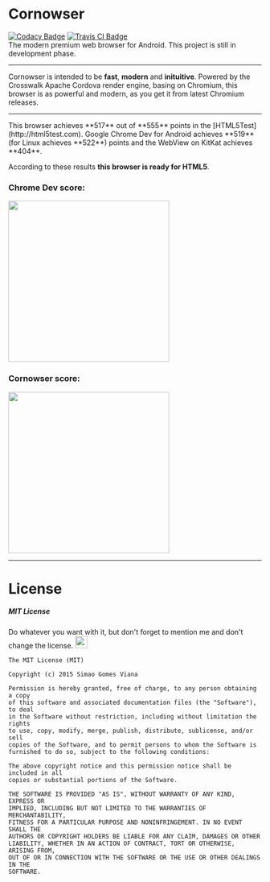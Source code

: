 # Cornowser
[![Codacy Badge](https://api.codacy.com/project/badge/grade/e26b6905697d4fdfb2a00d6db25decd3)](https://www.codacy.com/app/00simy/Cornowser)
[![Travis CI Badge](https://travis-ci.org/xdevs23/Cornowser.svg)](https://travis-ci.org/)<br />
The modern premium web browser for Android. This project is still in development phase.


<hr />

Cornowser is intended to be **fast**, **modern** and **inituitive**.
Powered by the Crosswalk Apache Cordova render engine, basing on Chromium, this browser is as powerful and modern, as you get it from latest Chromium releases.


<hr />
This browser achieves **517** out of **555** points in the [HTML5Test](http://html5test.com).
Google Chrome Dev for Android achieves **519** (for Linux achieves **522**) points and the WebView on KitKat achieves **404**.

According to these results **this browser is ready for HTML5**.

### Chrome Dev score:
<img src="http://xdevs23.bplaced.com/upload/img/Chromedev_htscore.png" width="320" />

### Cornowser score:
<img src="http://xdevs23.bplaced.com/upload/img/Cornowser_htscore.png" width="320" />

<hr />

# License

##### MIT License

Do whatever you want with it, but don't forget to mention me and don't change the license. <img src="http://emojipedia-us.s3.amazonaws.com/cache/a3/22/a32265bb1e91b1f642f53fc4f4edb5cc.png" width="24" />

```
The MIT License (MIT)

Copyright (c) 2015 Simao Gomes Viana

Permission is hereby granted, free of charge, to any person obtaining a copy
of this software and associated documentation files (the "Software"), to deal
in the Software without restriction, including without limitation the rights
to use, copy, modify, merge, publish, distribute, sublicense, and/or sell
copies of the Software, and to permit persons to whom the Software is
furnished to do so, subject to the following conditions:

The above copyright notice and this permission notice shall be included in all
copies or substantial portions of the Software.

THE SOFTWARE IS PROVIDED "AS IS", WITHOUT WARRANTY OF ANY KIND, EXPRESS OR
IMPLIED, INCLUDING BUT NOT LIMITED TO THE WARRANTIES OF MERCHANTABILITY,
FITNESS FOR A PARTICULAR PURPOSE AND NONINFRINGEMENT. IN NO EVENT SHALL THE
AUTHORS OR COPYRIGHT HOLDERS BE LIABLE FOR ANY CLAIM, DAMAGES OR OTHER
LIABILITY, WHETHER IN AN ACTION OF CONTRACT, TORT OR OTHERWISE, ARISING FROM,
OUT OF OR IN CONNECTION WITH THE SOFTWARE OR THE USE OR OTHER DEALINGS IN THE
SOFTWARE.
```
